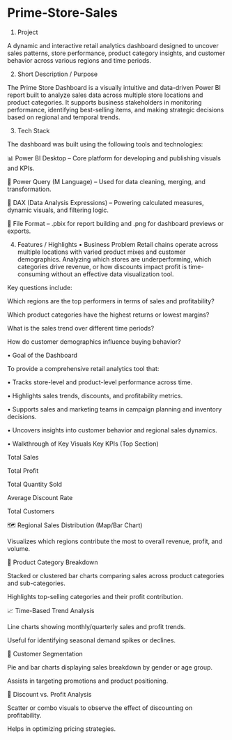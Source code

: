 # Prime-Store-Sales

1. Project

A dynamic and interactive retail analytics dashboard designed to uncover sales patterns, store performance, product category insights, and customer behavior across various regions and time periods. 

2. Short Description / Purpose

The Prime Store Dashboard is a visually intuitive and data-driven Power BI report built to analyze sales data across multiple store locations and product categories. It supports business stakeholders in monitoring performance, identifying best-selling items, and making strategic decisions based on regional and temporal trends.

3. Tech Stack

The dashboard was built using the following tools and technologies:

📊 Power BI Desktop – Core platform for developing and publishing visuals and KPIs.

📂 Power Query (M Language) – Used for data cleaning, merging, and transformation.

🧠 DAX (Data Analysis Expressions) – Powering calculated measures, dynamic visuals, and filtering logic.

📁 File Format – .pbix for report building and .png for dashboard previews or exports.

4. Features / Highlights
• Business Problem
    Retail chains operate across multiple locations with varied product mixes and customer demographics. Analyzing which stores are underperforming, which categories drive revenue, or how discounts impact profit      is time-consuming without an effective data visualization tool.

Key questions include:

Which regions are the top performers in terms of sales and profitability?

Which product categories have the highest returns or lowest margins?

What is the sales trend over different time periods?

How do customer demographics influence buying behavior?

• Goal of the Dashboard

To provide a comprehensive retail analytics tool that:

  • Tracks store-level and product-level performance across time.

  • Highlights sales trends, discounts, and profitability metrics.

  • Supports sales and marketing teams in campaign planning and inventory decisions.

  • Uncovers insights into customer behavior and regional sales dynamics.

• Walkthrough of Key Visuals
Key KPIs (Top Section)

Total Sales

Total Profit

Total Quantity Sold

Average Discount Rate

Total Customers

🗺️ Regional Sales Distribution (Map/Bar Chart)

Visualizes which regions contribute the most to overall revenue, profit, and volume.

🧾 Product Category Breakdown

Stacked or clustered bar charts comparing sales across product categories and sub-categories.

Highlights top-selling categories and their profit contribution.

📈 Time-Based Trend Analysis

Line charts showing monthly/quarterly sales and profit trends.

Useful for identifying seasonal demand spikes or declines.

👤 Customer Segmentation

Pie and bar charts displaying sales breakdown by gender or age group.

Assists in targeting promotions and product positioning.

🧮 Discount vs. Profit Analysis

Scatter or combo visuals to observe the effect of discounting on profitability.

Helps in optimizing pricing strategies.



